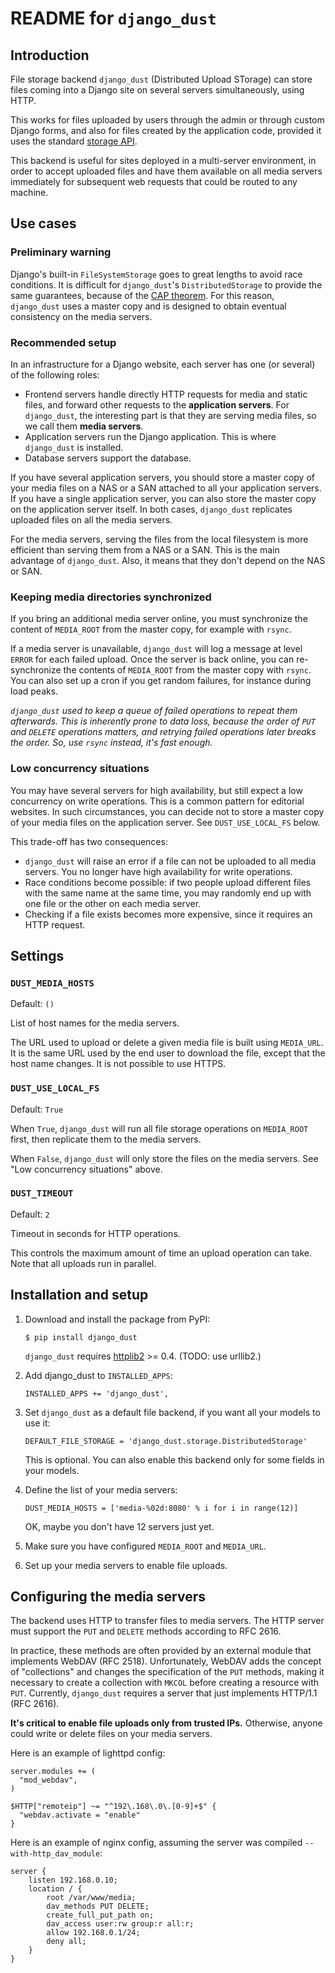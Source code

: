 # README for `django_dust`

## Introduction

File storage backend `django_dust` (Distributed Upload STorage) can store
files coming into a Django site on several servers simultaneously, using HTTP.

This works for files uploaded by users through the admin or through custom
Django forms, and also for files created by the application code, provided it
uses the standard [storage API][1].

This backend is useful for sites deployed in a multi-server environment, in
order to accept uploaded files and have them available on all media servers
immediately for subsequent web requests that could be routed to any machine.


## Use cases

### Preliminary warning

Django's built-in `FileSystemStorage` goes to great lengths to avoid race
conditions. It is difficult for `django_dust`'s `DistributedStorage` to
provide the same guarantees, because of the [CAP theorem][2]. For this reason,
`django_dust` uses a master copy and is designed to obtain eventual
consistency on the media servers.

### Recommended setup

In an infrastructure for a Django website, each server has one (or several)
of the following roles:

- Frontend servers handle directly HTTP requests for media and static files,
  and forward other requests to the **application servers**.
  For `django_dust`, the interesting part is that they are serving media
  files, so we call them **media servers**.
- Application servers run the Django application. This is where
  `django_dust` is installed.
- Database servers support the database.

If you have several application servers, you should store a master copy of
your media files on a NAS or a SAN attached to all your application servers.
If you have a single application server, you can also store the master copy
on the application server itself.
In both cases, `django_dust` replicates uploaded files on all the media servers.

For the media servers, serving the files from the local filesystem is more efficient than serving them from a NAS or a SAN. This is the main advantage
of `django_dust`. Also, it means that they don't depend on the NAS or SAN.

### Keeping media directories synchronized

If you bring an additional media server online, you must synchronize the
content of `MEDIA_ROOT` from the master copy, for example with `rsync`.

If a media server is unavailable, `django_dust` will log a message at level
`ERROR` for each failed upload. Once the server is back online, you can
re-synchronize the contents of `MEDIA_ROOT` from the master copy with `rsync`.
You can also set up a cron if you get random failures, for instance during
load peaks.

_`django_dust` used to keep a queue of failed operations to repeat them
afterwards. This is inherently prone to data loss, because the order of `PUT`
and `DELETE` operations matters, and retrying failed operations later breaks
the order. So, use `rsync` instead, it's fast enough._

### Low concurrency situations

You may have several servers for high availability, but still expect a low
concurrency on write operations. This is a common pattern for editorial
websites. In such circumstances, you can decide not to store a master copy of
your media files on the application server. See `DUST_USE_LOCAL_FS` below.

This trade-off has two consequences:

- `django_dust` will raise an error if a file can not be uploaded to all media
  servers. You no longer have high availability for write operations.
- Race conditions become possible: if two people upload different files with
  the same name at the same time, you may randomly end up with one file or the
  other on each media server.
- Checking if a file exists becomes more expensive, since it requires an HTTP
  request.


## Settings

### `DUST_MEDIA_HOSTS`

Default: `()`

List of host names for the media servers.

The URL used to upload or delete a given media file is built using
`MEDIA_URL`. It is the same URL used by the end user to download the file,
except that the host name changes. It is not possible to use HTTPS.

### `DUST_USE_LOCAL_FS`

Default: `True`

When `True`, `django_dust` will run all file storage operations on
`MEDIA_ROOT` first, then replicate them to the media servers.

When `False`, `django_dust` will only store the files on the media servers.
See "Low concurrency situations" above.

### `DUST_TIMEOUT`

Default: `2`

Timeout in seconds for HTTP operations.

This controls the maximum amount of time an upload operation can take. Note
that all uploads run in parallel.


## Installation and setup

1.  Download and install the package from PyPI:

        $ pip install django_dust

    `django_dust` requires [httplib2][3] >= 0.4. (TODO: use urllib2.)

2.  Add django_dust to `INSTALLED_APPS`:

        INSTALLED_APPS += 'django_dust',

3.  Set `django_dust` as a default file backend, if you want all your models
    to use it:

        DEFAULT_FILE_STORAGE = 'django_dust.storage.DistributedStorage'

    This is optional. You can also enable this backend only for some
    fields in your models.

4.  Define the list of your media servers:

        DUST_MEDIA_HOSTS = ['media-%02d:8080' % i for i in range(12)]

    OK, maybe you don't have 12 servers just yet.

5.  Make sure you have configured `MEDIA_ROOT` and `MEDIA_URL`.

6.  Set up your media servers to enable file uploads.


## Configuring the media servers

The backend uses HTTP to transfer files to media servers. The HTTP server must
support the `PUT` and `DELETE` methods according to RFC 2616.

In practice, these methods are often provided by an external module that
implements WebDAV (RFC 2518). Unfortunately, WebDAV adds the concept of
"collections" and changes the specification of the `PUT` methods, making it
necessary to create a collection with `MKCOL` before creating a resource with
`PUT`. Currently, `django_dust` requires a server that just implements
HTTP/1.1 (RFC 2616).

**It's critical to enable file uploads only from trusted IPs.** Otherwise,
anyone could write or delete files on your media servers.

Here is an example of lighttpd config:

    server.modules += (
      "mod_webdav",
    )

    $HTTP["remoteip"] ~= "^192\.168\.0\.[0-9]+$" {
      "webdav.activate = "enable"
    }

Here is an example of nginx config, assuming the server was compiled
`--with-http_dav_module`:

    server {
        listen 192.168.0.10;
        location / {
            root /var/www/media;
            dav_methods PUT DELETE;
            create_full_put_path on;
            dav_access user:rw group:r all:r;
            allow 192.168.0.1/24;
            deny all;
        }
    }


[1]: http://docs.djangoproject.com/en/dev/ref/files/storage/
[2]: http://en.wikipedia.org/wiki/CAP_theorem
[3]: http://code.google.com/p/httplib2/
